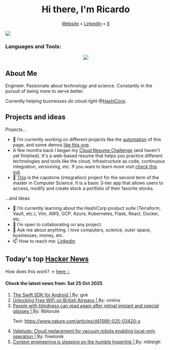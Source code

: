 
<!-- This is an HTML comment in your markdown file -->

<h1 align="center">Hi there, I'm Ricardo</h1>
<p align="center">
  <a href="https://ricardorompar.com" target="_blank">Website</a> •
  <a href="https://www.linkedin.com/in/ricardorompar/" target="_blank">LinkedIn</a> •
  <a href="https://twitter.com/ricardorompar" target="_blank">X</a>
</p>
<img src="https://badges.pufler.dev/visits/{ricardorompar}/{ricardorompar}"/>

<h3 align="left">Languages and Tools:</h3>
<p align="center">
  <a href="https://skillicons.dev" target="_blank">
    <img src="https://skillicons.dev/icons?i=terraform,aws,gcp,azure,git,python,kubernetes,react,js,docker,ubuntu" />
  </a>
</p>

<h2>About Me</h2>
Engineer. Passionate about technology and science. Constantly in the pursuit of being more to serve better.

Currently helping businesses <i>do cloud right</i> @<a href="https://github.com/hashicorp" target="_blank">HashiCorp</a>.

<h2>Projects and ideas</h2>
Projects...
<ul>
  <li>🔭 I’m currently working on different projects like the <a href="https://github.com/ricardorompar/ricardorompar/blob/main/automate.py">automation</a> of this page, and some demos <a href="https://github.com/ricardorompar/boundary-ansible-demo">like this one</a>.
  </li>

  <li >A few months back I began my <a href="https://github.com/ricardorompar/cloudResumeChallenge">Cloud Resume Challenge</a> (and haven't yet finished). It's a web-based resume that helps you practice different technologies and tools like the cloud, infrastructure as code, continuous integration, versioning, etc. If you want to learn more visit <a href="https://cloudresumechallenge.dev/docs/the-challenge/aws/" target="_blank">check this out</a>.
  </li>

  <li>🔭 <a href="https://github.com/ricardorompar/capstoneT2">This</a> is the capstone (integration) project for the second term of the master in Computer Science. It is a basic 3-tier app that allows users to access, modify and create stock a portfolio of their favorite stocks.
  </li>
</ul>
...and Ideas
<ul>
  <li>🌱 I’m currently learning about the HashiCorp product suite (Terraform, Vault, etc.), Vim, AWS, GCP, Azure, Kubernetes, Flask, React, Docker, etc.
  </li>
  <li>👯 I’m open to collaborating on any project.</li>
  <li>💬 Ask me about anything. I love computers, science, outer space, businesses, money, etc.</li>
  <li>📫 How to reach me: <a href="https://www.linkedin.com/in/ricardorompar/" target="_blank">Linkedin</a></li>
</ul>

<h2>Today's top <a href='https://news.ycombinator.com/' target="_blank">Hacker News</a></h2>
How does this work? -> <a href='./AUTOMATIC.md'>here 💡</a>

<h4>Check the latest news from: Sat 25 Oct 2025</h4>
<ol>
<li>
    <a href=https://www.swift.org/blog/nightly-swift-sdk-for-android/ target="_blank">
        The Swift SDK for Android |
    </a>
    By: gok
</li>

<li>
    <a href=https://www.saxrag.com/tech/reversing/2025/06/01/BAWiFi.html target="_blank">
        Unlocking Free WiFi on British Airways |
    </a>
    By: vinhnx
</li>

<li>
    <a href=https://www.nbcnews.com/health/health-news/tiny-eye-implant-special-glasses-legally-blind-patients-can-read-rcna238488 target="_blank">
        People with blindness can read again after retinal implant and special glasses |
    </a>
    By: 8bitsrule
</li>

<p>
Text: <a href="https:&#x2F;&#x2F;www.nature.com&#x2F;articles&#x2F;d41586-025-03420-x" rel="nofollow">https:&#x2F;&#x2F;www.nature.com&#x2F;articles&#x2F;d41586-025-03420-x</a> </br>
</p>

<li>
    <a href=https://valetudo.cloud/ target="_blank">
        Valetudo: Cloud replacement for vacuum robots enabling local-only operation |
    </a>
    By: freetonik
</li>

<li>
    <a href=https://mbleigh.dev/posts/context-engineering-with-links/ target="_blank">
        Context engineering is sleeping on the humble hyperlink |
    </a>
    By: mbleigh
</li>
</ol>